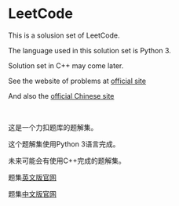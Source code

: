# LeetCode
This is a solusion set of LeetCode.

The language used in this solution set is Python 3.

Solution set in C++ may come later.

See the website of problems at [official site](https://leetcode.com/problemset/all/)

And also the [official Chinese site](https://leetcode-cn.com/problemset/all/)

<br>

这是一个力扣题库的题解集。

这个题解集使用Python 3语言完成。

未来可能会有使用C++完成的题解集。

题集[英文版官网](https://leetcode.com/problemset/all/)

题集[中文版官网](https://leetcode-cn.com/problemset/all/)
